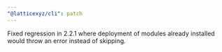 ```yaml
---
"@latticexyz/cli": patch
---
```


Fixed regression in 2.2.1 where deployment of modules already installed would throw an error instead of skipping.
